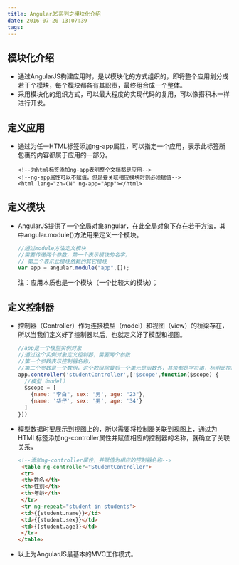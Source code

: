 ```yaml
---
title: AngularJS系列之模块化介绍
date: 2016-07-20 13:07:39
tags:
---
```

## 模块化介绍

* 通过AngularJS构建应用时，是以模块化的方式组织的，即将整个应用划分成若干个模块，每个模块都各有其职责，最终组合成一个整体。
* 采用模块化的组织方式，可以最大程度的实现代码的复用，可以像搭积木一样进行开发。

## 定义应用

* 通过为任一HTML标签添加ng-app属性，可以指定一个应用，表示此标签所包裹的内容都属于应用的一部分。

  ```angular2html
  <!--为html标签添加ng-app表明整个文档都是应用-->
  <!--ng-app属性可以不赋值，但是要关联相应模块时则必须赋值-->
  <html lang="zh-CN" ng-app="App"></html>
  ```
## 定义模块

* AngularJS提供了一个全局对象angular，在此全局对象下存在若干方法，其中angular.module()方法用来定义一个模块。
  
  ```javascript
  //通过module方法定义模块
  //需要传递两个参数，第一个表示模块的名字，
  // 第二个表示此模块依赖的其它模块
  var app = angular.module("app",[]);
  ```
  注：应用本质也是一个模块（一个比较大的模块）；
  
## 定义控制器

<!-- more -->
* 控制器（Controller）作为连接模型（model）和视图（view）的桥梁存在，所以当我们定义好了控制器以后，也就定义好了模型和视图。

  ```javascript
  //app是一个模型实例对象
  //通过这个实例对象定义控制器，需要两个参数
  //第一个参数表示控制器名称，
  //第二个参数是一个数组，这个数组除最后一个单元是函数外，其余都是字符串，标明此控制器的依赖关系
  app.controller('studentController',['$scope',function($scope) {
    //模型（model）
    $scope = [
      {name: "李白", sex: '男', age: "23"},
      {name: '华仔', sex: '男', age: '34'}
    ]
  }])
  ```
  
* 模型数据时要展示到视图上的，所以需要将控制器关联到视图上，通过为HTML标签添加ng-controller属性并赋值相应的控制器的名称，就确立了关联关系，

  ```html
  <!--添加ng-controller属性，并赋值为相应的控制器名称-->
   <table ng-controller="StudentController">
   <tr>
   <th>姓名</th>
   <th>性别</th>
   <th>年龄</th>
   </tr>
   <tr ng-repeat="student in students">
   <td>{{student.name}}</td>
   <td>{{student.sex}}</td>
   <td>{{student.age}}</td>
   </tr>
  </table>
  ```

* 以上为AngularJS最基本的MVC工作模式。
